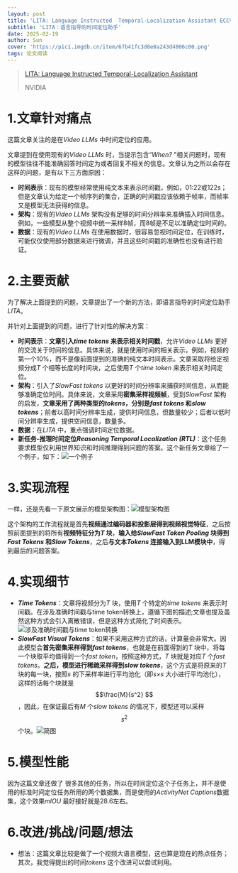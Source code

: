 ```yaml
---
layout: post
title: 'LITA: Language Instructed  Temporal-Localization Assistant ECCV2024'
subtitle: 'LITA：语言指导的时间定位助手'
date: 2025-02-19
author: Sun
cover: 'https://pic1.imgdb.cn/item/67b41fc3d0e0a243d4006c00.png'
tags: 论文阅读
---
```


> [LITA: Language Instructed  Temporal-Localization Assistant](https://www.ecva.net/papers/eccv_2024/papers_ECCV/papers/08090.pdf)
> 
> NVIDIA

# 1.文章针对痛点

这篇文章关注的是在*Video LLMs* 中时间定位的应用。

文章提到在使用现有的*Video LLMs* 时，当提示包含“*When?* "相关问题时，现有的模型往往不能准确回答时间定为或者回复不相关的信息。文章认为之所以会存在这样的问题，是有以下三方面原因：

* **时间表示**：现有的模型经常使用纯文本来表示时间戳，例如，01:22或122s；但是文章认为给定一个帧序列的集合，正确的时间戳应该依赖于帧率，而帧率又是模型无法获得的信息。
* **架构**：现有的*Video LLMs* 架构没有足够的时间分辨率来准确插入时间信息。例如，一些模型从整个视频中统一采样8帧，而8帧是不足以准确定位时间的。
* **数据**：现有的*Video LLMs* 在使用数据时，很容易忽视时间定位，在训练时，可能仅仅使用部分数据来进行微调，并且这些时间戳的准确性也没有进行验证。

# 2.主要贡献

为了解决上面提到的问题，文章提出了一个新的方法，即语言指导的时间定位助手*LITA*。

并针对上面提到的问题，进行了针对性的解决方案：

* **时间表示**：**文章引入*time tokens* 来表示相关时间戳**，允许*Video LLMs* 更好的交流关于时间的信息。具体来说，就是使用时间的相关表示，例如，视频的第一个10%，而不是像前面提到的准确的纯文本时间表示。文章采取将给定视频分成*T* 个相等长度的时间块，之后使用*T* 个*time token* 来表示相关时间定位。
* **架构**：引入了*SlowFast tokens* 以更好的时间分辨率来捕获时间信息，从而能够准确定位时间。具体来说，文章采用**密集采样视频帧**，受到*SlowFast*  架构的启发，**文章采用了两种类型的*tokens*，分别是*fast tokens* 和*slow tokens***；前者以高时间分辨率生成，提供时间信息，但数量较少；后者以低时间分辨率生成，提供空间信息，数量多。
* **数据**：在*LITA* 中，重点强调时间定位数据。
* **新任务-推理时间定位*Reasoning Temporal Localization (RTL)***：这个任务要求模型仅利用世界知识和时间推理得到问题的答案。这个新任务文章给了一个例子，如下：![一个例子](https://pic1.imgdb.cn/item/67b428b0d0e0a243d4006fcc.png)

# 3.实现流程

一样，还是先看一下原文展示的模型架构图：![模型架构图](https://pic1.imgdb.cn/item/67b4441dd0e0a243d4007906.png)

这个架构的工作流程就是首先**视频通过编码器和投影层得到视频视觉特征**，之后按照前面提到的将所有**视频特征分为*T* 块**，**输入给*SlowFast Token Pooling* 块得到*Fast Tokens* 和*Slow Tokens***，之后**与文本*Tokens* 连接输入到LLM模块中**，得到最后的问题答案。

# 4.实现细节

* ***Time Tokens***：文章将视频分为*T* 块，使用*T* 个特定的*time tokens* 来表示时间戳。在涉及准确时间戳与time token转换上，遵循下图的描述;文章也提及虽然这种方式会引入离散错误，但是这种方式简化了时间表示。![涉及准确时间戳与time token转换](https://pic1.imgdb.cn/item/67b446e9d0e0a243d4007b50.png)
* ***SlowFast Visual Tokens***：如果不采用这种方式的话，计算量会非常大。因此模型会**首先密集采样得到*fast tokens***，也就是在前面得到的*T* 块中，将每一个块取平均值得到一个*fast token*，按照这种方式，*T* 块就是对应*T* 个*fast tokens*。**之后，模型进行稀疏采样得到*slow tokens***，这个方式是将原来的*T* 块的每一块，按照*s* 的下采样率进行平均池化（即*s×s* 大小进行平均池化），这样的话每个块就是$$\frac{M}{s^2} $$，因此，在保证最后有*M* 个*slow tokens* 的情况下，模型还可以采样$${s^2}$$个块。![简图](https://pic1.imgdb.cn/item/67b44c6bd0e0a243d4007d59.jpg)

# 5.模型性能

因为这篇文章还做了 很多其他的任务，所以在时间定位这个子任务上，并不是使用的标准时间定位任务所用的两个数据集，而是使用的*ActivityNet Captions*数据集，这个效果*mIOU* 最好接好就是28.6左右。

# 6.改进/挑战/问题/想法

* 想法：这篇文章比较是做了一个视频大语言模型，这也算是现在的热点任务；其次，我觉得提出的时间*tokens* 这个改进可以尝试利用。



